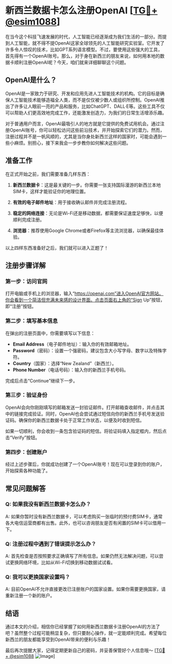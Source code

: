 # 新西兰数据卡怎么注册OpenAI [[TG💪+ @esim1088](https://t.me/s/esim1088)]

在当今这个科技飞速发展的时代，人工智能已经逐渐成为我们生活的一部分。而提到人工智能，就不得不提OpenAI这家全球领先的人工智能研究实验室。它开发了许多令人惊叹的技术，比如GPT系列语言模型。不过，要使用这些强大的工具，首先得有一个OpenAI账号。那么，对于身在新西兰的朋友来说，如何用本地的数据卡顺利注册OpenAI呢？今天，咱们就来详细聊聊这个问题。

## OpenAI是什么？

OpenAI是一家致力于研究、开发和应用先进人工智能技术的机构。它的目标是确保人工智能技术能够造福全人类，而不是仅仅被少数人或组织所控制。OpenAI推出了许多让人眼前一亮的产品和服务，比如ChatGPT、DALL·E等。这些工具不仅可以帮助人们更高效地完成工作，还能激发创造力，为我们的日常生活增添乐趣。

对于普通用户而言，OpenAI最吸引人的地方就是它提供的免费试用机会。通过注册OpenAI账号，你可以轻松访问这些前沿技术，并开始探索它们的潜力。然而，注册过程并不是一帆风顺的，尤其是当你身处新西兰这样的国家时，可能会遇到一些小麻烦。别担心，接下来我会一步步教你如何解决这些问题。

## 准备工作

在正式开始之前，我们需要准备几样东西：

1. **新西兰数据卡**：这是最关键的一步。你需要一张支持国际漫游的新西兰本地SIM卡，这样才能验证你的地理位置。
   
2. **有效的电子邮件地址**：用于接收确认邮件并完成注册流程。
   
3. **稳定的网络连接**：无论是Wi-Fi还是移动数据，都需要保证速度足够快，以便顺利完成注册。

4. **浏览器**：推荐使用Google Chrome或者Firefox等主流浏览器，以确保最佳体验。

以上四样东西准备好之后，我们就可以进入正题了！

## 注册步骤详解

### 第一步：访问官网

打开电脑或手机上的浏览器，输入“https://openai.com”进入OpenAI官方网站。你会看到一个简洁但充满未来感的设计界面。点击页面右上角的“Sign Up”按钮，即“注册”按钮。

### 第二步：填写基本信息

在弹出的注册页面中，你需要填写以下信息：
- **Email Address**（电子邮件地址）：输入你的有效邮箱地址。
- **Password**（密码）：设置一个强密码，建议包含大小写字母、数字以及特殊字符。
- **Country**（国家）：选择“New Zealand”（新西兰）。
- **Phone Number**（电话号码）：输入你的新西兰手机号码。

完成后点击“Continue”继续下一步。

### 第三步：验证身份

OpenAI会向你刚刚填写的邮箱发送一封验证邮件。打开邮箱查收邮件，并点击其中的链接完成验证。同时，OpenAI也会尝试通过短信向你的新西兰手机号发送验证码。确保你的新西兰数据卡处于正常工作状态，以便及时收到短信。

如果一切顺利，你会收到一条包含验证码的短信。将验证码填入指定框内，然后点击“Verify”按钮。

### 第四步：创建账户

经过上述步骤后，你就成功创建了一个OpenAI账号！现在可以登录到你的账户，开始探索各种功能了。

## 常见问题解答

### Q: 如果我没有新西兰数据卡怎么办？
A: 如果你暂时没有新西兰数据卡，可以考虑购买一张临时的预付费SIM卡，通常各大电信运营商都有出售。此外，也可以咨询朋友是否有闲置的SIM卡可以借用一下。

### Q: 注册过程中遇到了错误提示怎么办？
A: 首先检查是否按照要求正确填写了所有信息。如果仍然无法解决问题，可以尝试更换网络环境，比如从Wi-Fi切换到移动数据试试看。

### Q: 我可以更换国家设置吗？
A: 目前OpenAI不允许直接更改已注册账户的国家设置。如果你需要更换国家，请重新注册一个新的账户。

## 结语

通过本文的介绍，相信你已经掌握了如何用新西兰数据卡注册OpenAI的方法了吧？虽然整个过程可能稍显复杂，但只要耐心操作，就一定能顺利完成。希望每位新西兰的朋友都能享受到OpenAI带来的便利与乐趣！

最后再次提醒大家，记得定期更新自己的密码，并妥善保管好个人信息哦～ [[TG💪+ @esim1088](https://t.me/s/esim1088) ![Image](https://i.postimg.cc/4NQfJmqS/Snipaste-2025-05-13-00-14-12.png)]